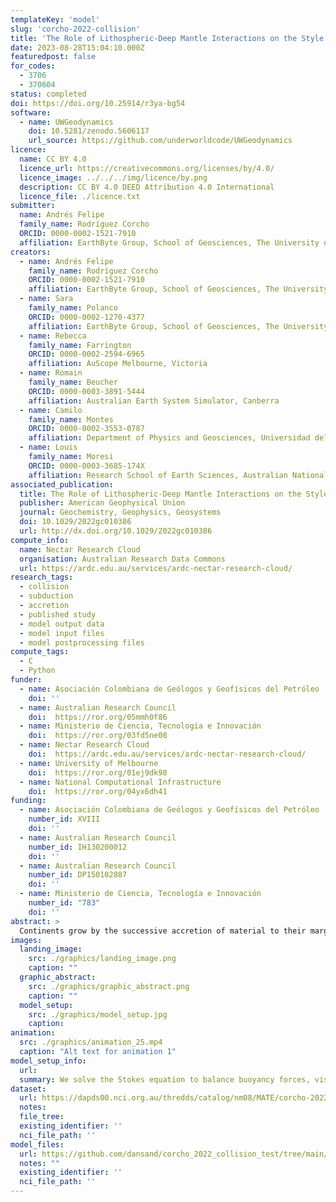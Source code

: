 ```yaml
---
templateKey: 'model'
slug: 'corcho-2022-collision'
title: 'The Role of Lithospheric-Deep Mantle Interactions on the Style and Stress Evolution of Arc-Continent Collision'
date: 2023-08-28T15:04:10.000Z
featuredpost: false
for_codes:
  - 3706
  - 370604
status: completed
doi: https://doi.org/10.25914/r3ya-bg54
software:
  - name: UWGeodynamics
    doi: 10.5281/zenodo.5606117
    url_source: https://github.com/underworldcode/UWGeodynamics
licence:
  name: CC BY 4.0
  licence_url: https://creativecommons.org/licenses/by/4.0/
  licence_image: ../../../img/licence/by.png
  description: CC BY 4.0 DEED Attribution 4.0 International
  licence_file: ./licence.txt
submitter:
  name: Andrés Felipe
  family_name: Rodríguez Corcho
  ORCID: 0000-0002-1521-7910
  affiliation: EarthByte Group, School of Geosciences, The University of Sydney
creators:
  - name: Andrés Felipe
    family_name: Rodríguez Corcho
    ORCID: 0000-0002-1521-7910
    affiliation: EarthByte Group, School of Geosciences, The University of Sydney
  - name: Sara
    family_name: Polanco
    ORCID: 0000-0002-1270-4377
    affiliation: EarthByte Group, School of Geosciences, The University of Sydney
  - name: Rebecca
    family_name: Farrington
    ORCID: 0000-0002-2594-6965
    affiliation: AuScope Melbourne, Victoria
  - name: Romain
    family_name: Beucher
    ORCID: 0000-0003-3891-5444
    affiliation: Australian Earth System Simulator, Canberra
  - name: Camilo
    family_name: Montes
    ORCID: 0000-0002-3553-0787
    affiliation: Department of Physics and Geosciences, Universidad del Norte
  - name: Louis
    family_name: Moresi
    ORCID: 0000-0003-3685-174X
    affiliation: Research School of Earth Sciences, Australian National University
associated_publication:
  title: The Role of Lithospheric‐Deep Mantle Interactions on the Style and Stress Evolution of Arc‐Continent Collision
  publisher: American Geophysical Union
  journal: Geochemistry, Geophysics, Geosystems
  doi: 10.1029/2022gc010386
  url: http://dx.doi.org/10.1029/2022gc010386
compute_info:
  name: Nectar Research Cloud
  organisation: Australian Research Data Commons
  url: https://ardc.edu.au/services/ardc-nectar-research-cloud/
research_tags:
  - collision
  - subduction
  - accretion
  - published study
  - model output data
  - model input files
  - model postprocessing files
compute_tags:
  - C
  - Python
funder:
  - name: Asociación Colombiana de Geólogos y Geofísicos del Petróleo
    doi: ''
  - name: Australian Research Council
    doi:  https://ror.org/05mmh0f86
  - name: Ministerio de Ciencia, Tecnología e Innovación
    doi:  https://ror.org/03fd5ne08
  - name: Nectar Research Cloud
    doi:  https://ardc.edu.au/services/ardc-nectar-research-cloud/
  - name: University of Melbourne
    doi:  https://ror.org/01ej9dk98
  - name: National Computational Infrastructure
    doi:  https://ror.org/04yx6dh41
funding:
  - name: Asociación Colombiana de Geólogos y Geofísicos del Petróleo
    number_id: XVIII
    doi: ''
  - name: Australian Research Council
    number_id: IH130200012
    doi: ''
  - name: Australian Research Council
    number_id: DP150102887
    doi: ''
  - name: Ministerio de Ciencia, Tecnología e Innovación
    number_id: "783"
    doi: ''
abstract: >
  Continents grow by the successive accretion of material to their margins, mostly collision and accretion of intra-oceanic magmatic arcs. We investigate the effect of arc buoyancy and viscosity on the mode of collision, and the effects on the margin using a computer modeling approach. Our simulations show that upon collision, it is a small differential in density (3%) between the colliding arc and the continental margin that dictates whether subduction continues or stops after collision. In addition, our models show that arc buoyancy and viscosity drive lithospheric extension in the continental plate. Also, as the subducting slab reaches a mantle discontinuity at 660 km depth, it folds and causes strain and stress fluctuations on the margin.
images:
  landing_image:
    src: ./graphics/landing_image.png
    caption: ""
  graphic_abstract:
    src: ./graphics/graphic_abstract.png
    caption: ""
  model_setup:
    src: ./graphics/model_setup.jpg
    caption:
animation:
  src: ./graphics/animation_25.mp4
  caption: "Alt text for animation 1"
model_setup_info:
  url:
  summary: We solve the Stokes equation to balance buoyancy forces, viscous stresses, and pressure gradients using the particle-in-cell, finite element code Underworld2/UWGeodynamics version 2.9.6. The models simulate arc-continent collision in a two-dimensional box, 3,600 km long and 800 km deep. The models comprise a 100–150 km-thick lithosphere, a 660 km-thick isoviscous upper mantle (asthenosphere), and a 140 km-thick isoviscous lower mantle. Our 3,600 × 800 km arc-continent collision models have a resolution of 296 (length) by 160 (depth) elements, which results in cells with a spatial resolution of 10.8 km (length) and 5 km (depth). This spatial resolution enables our models to account for the differences in thickness and composition between the crust and the lithosphere (Figures 1b–1e) in oceanic-continental plates and remnant intra-oceanic arcs. In our models, there are no imposed velocity boundary conditions. Therefore, subduction, mantle flow, arc-continent collision, and lithospheric deformation emerge entirely from buoyancy forces. We impose free-slip in all boundaries of the model except the bottom one, where we imposed no-slip.
dataset:
  url: https://dapds00.nci.org.au/thredds/catalog/nm08/MATE/corcho-2022-collision/catalog.html
  notes:
  file_tree:
  existing_identifier: ''
  nci_file_path: ''
model_files:
  url: https://github.com/dansand/corcho_2022_collision_test/tree/main/model_reproduction_files
  notes: ""
  existing_identifier: ''
  nci_file_path: ''
---
```

